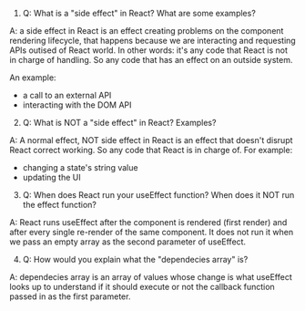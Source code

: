 1. Q: What is a "side effect" in React? What are some examples?

A: a side effect in React is an effect creating problems on the component rendering lifecycle, that happens because we are interacting and requesting APIs outised of React world. In other words: it's any code that React is not in charge of handling. So any code that has an effect on an outside system.

An example: 
- a call to an external API
- interacting with the DOM API

2. Q: What is NOT a "side effect" in React? Examples?

A: A normal effect, NOT side effect in React is an effect that doesn't disrupt React correct working. So any code that React is in charge of. For example: 
- changing a state's string value
- updating the UI


3. Q: When does React run your useEffect function? When does it NOT run
   the effect function?
   
A: React runs useEffect after the component is rendered (first render) and after every single re-render of the same component. It does not run it when we pass an empty array as the second parameter of useEffect.


4. Q: How would you explain what the "dependecies array" is?

A: dependecies array is an array of values whose change is what useEffect looks up to understand if it should execute or not the callback function passed in as the first parameter. 
